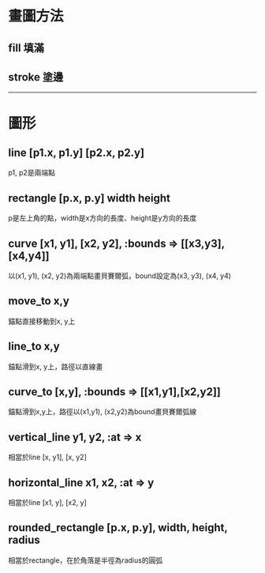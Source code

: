 # 畫圖方法

## fill 填滿
## stroke 塗邊

----

# 圖形
## line [p1.x, p1.y] [p2.x, p2.y]
p1, p2是兩端點

## rectangle [p.x, p.y] width height
p是左上角的點，width是x方向的長度、height是y方向的長度

## curve [x1, y1], [x2, y2], :bounds => [[x3,y3],[x4,y4]]
以(x1, y1), (x2, y2)為兩端點畫貝賽爾弧，bound設定為(x3, y3), (x4, y4)

## move_to x,y
錨點直接移動到x, y上

## line_to x,y
錨點滑到x, y上，路徑以直線畫

## curve_to [x,y], :bounds => [[x1,y1],[x2,y2]]
錨點滑到x,y上，路徑以(x1,y1), (x2,y2)為bound畫貝賽爾弧線

## vertical_line y1, y2, :at => x
相當於line [x, y1], [x, y2]

## horizontal_line x1, x2, :at => y
相當於line [x1, y], [x2, y]

## rounded_rectangle [p.x, p.y], width, height, radius
相當於rectangle，在於角落是半徑為radius的圓弧
